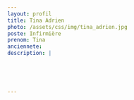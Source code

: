 ```yaml
---
layout: profil
title: Tina Adrien
photo: /assets/css/img/tina_adrien.jpg
poste: Infirmière
prenom: Tina
anciennete: 
description: |
 

  

  
---
```

